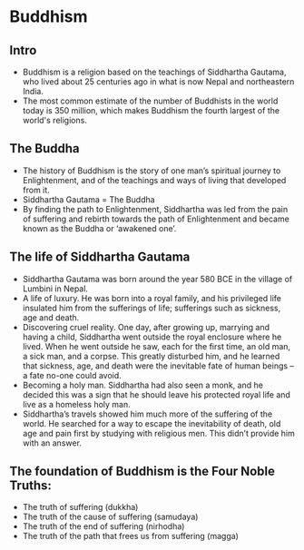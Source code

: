 # Buddhism

## Intro

* Buddhism is a religion based on the teachings of Siddhartha Gautama, who lived about 25 centuries ago in what is now Nepal and northeastern India.
* The most common estimate of the number of Buddhists in the world today is 350 million, which makes Buddhism the fourth largest of the world's religions.


## The Buddha

* The history of Buddhism is the story of one man’s spiritual journey to Enlightenment, and of the teachings and ways of living that developed from it. 
* Siddhartha Gautama = The Buddha
* By finding the path to Enlightenment, Siddhartha was led from the pain of suffering and rebirth towards the path of Enlightenment and became known as the Buddha or ‘awakened one’.


## The life of Siddhartha Gautama

* Siddhartha Gautama was born around the year 580 BCE in the village of Lumbini in Nepal. 
* A life of luxury. He was born into a royal family, and his privileged life insulated him from the sufferings of life; sufferings such as sickness, age and death.
* Discovering cruel reality. One day, after growing up, marrying and having a child, Siddhartha went outside the royal enclosure where he lived. When he went outside he saw, each for the first time, an old man, a sick man, and a corpse. This greatly disturbed him, and he learned that sickness, age, and death were the inevitable fate of human beings – a fate no-one could avoid.
* Becoming a holy man. Siddhartha had also seen a monk, and he decided this was a sign that he should leave his protected royal life and live as a homeless holy man. 
* Siddhartha’s travels showed him much more of the suffering of the world. He searched for a way to escape the inevitability of death, old age and pain first by studying with religious men. This didn’t provide him with an answer.


## The foundation of Buddhism is the Four Noble Truths:

* The truth of suffering (dukkha)
* The truth of the cause of suffering (samudaya)
* The truth of the end of suffering (nirhodha)
* The truth of the path that frees us from suffering (magga)